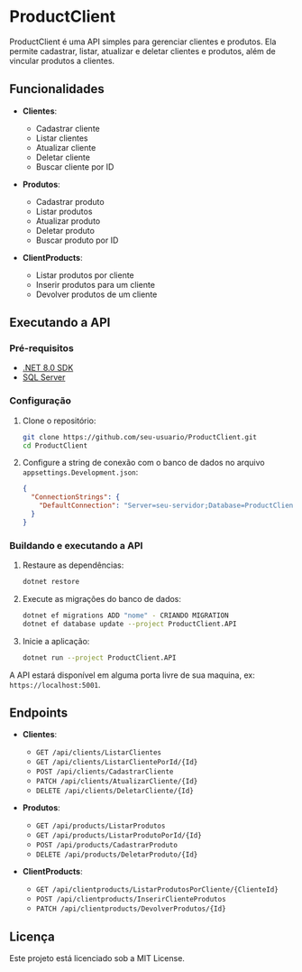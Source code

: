 # ProductClient

ProductClient é uma API simples para gerenciar clientes e produtos. Ela permite cadastrar, listar, atualizar e deletar clientes e produtos, além de vincular produtos a clientes.

## Funcionalidades

- **Clientes**:
  - Cadastrar cliente
  - Listar clientes
  - Atualizar cliente
  - Deletar cliente
  - Buscar cliente por ID

- **Produtos**:
  - Cadastrar produto
  - Listar produtos
  - Atualizar produto
  - Deletar produto
  - Buscar produto por ID

- **ClientProducts**:
  - Listar produtos por cliente
  - Inserir produtos para um cliente
  - Devolver produtos de um cliente

## Executando a API

### Pré-requisitos

- [.NET 8.0 SDK](https://dotnet.microsoft.com/download/dotnet/8.0)
- [SQL Server](https://www.microsoft.com/sql-server)

### Configuração

1. Clone o repositório:

    ```sh
    git clone https://github.com/seu-usuario/ProductClient.git
    cd ProductClient
    ```

2. Configure a string de conexão com o banco de dados no arquivo `appsettings.Development.json`:

    ```json
    {
      "ConnectionStrings": {
        "DefaultConnection": "Server=seu-servidor;Database=ProductClientDB;User Id=seu-usuario;Password=sua-senha;"
      }
    }
    ```

### Buildando e executando a API

1. Restaure as dependências:

    ```sh
    dotnet restore
    ```

2. Execute as migrações do banco de dados:

    ```sh
    dotnet ef migrations ADD "nome" - CRIANDO MIGRATION 
    dotnet ef database update --project ProductClient.API
    ```

3. Inicie a aplicação:

    ```sh
    dotnet run --project ProductClient.API
    ```

A API estará disponível em alguma porta livre de sua maquina, ex: `https://localhost:5001`.

## Endpoints

- **Clientes**:
  - `GET /api/clients/ListarClientes`
  - `GET /api/clients/ListarClientePorId/{Id}`
  - `POST /api/clients/CadastrarCliente`
  - `PATCH /api/clients/AtualizarCliente/{Id}`
  - `DELETE /api/clients/DeletarCliente/{Id}`

- **Produtos**:
  - `GET /api/products/ListarProdutos`
  - `GET /api/products/ListarProdutoPorId/{Id}`
  - `POST /api/products/CadastrarProduto`
  - `DELETE /api/products/DeletarProduto/{Id}`

- **ClientProducts**:
  - `GET /api/clientproducts/ListarProdutosPorCliente/{ClienteId}`
  - `POST /api/clientproducts/InserirClienteProdutos`
  - `PATCH /api/clientproducts/DevolverProdutos/{Id}`

## Licença

Este projeto está licenciado sob a MIT License.
